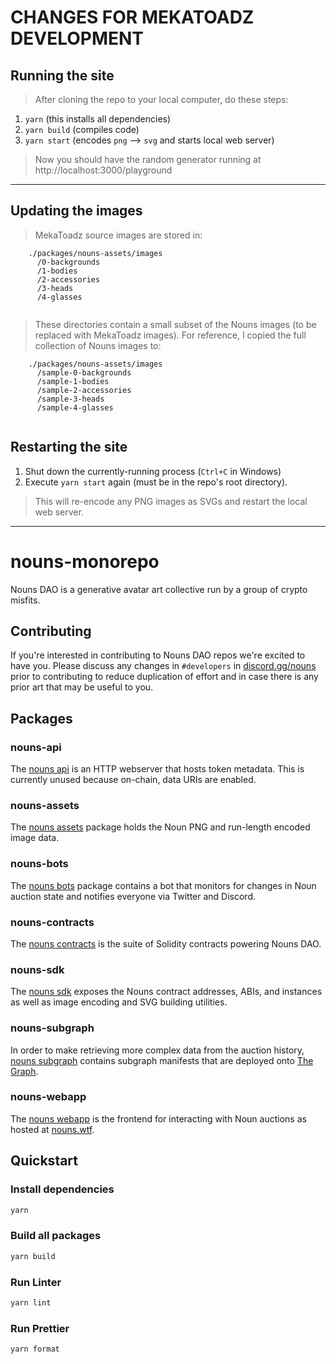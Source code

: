 # CHANGES FOR MEKATOADZ DEVELOPMENT

## Running the site

> After cloning the repo to your local computer, do these steps:

1. `yarn` (this installs all dependencies)
1. `yarn build` (compiles code)
1. `yarn start` (encodes `png` --> `svg` and starts local web server)

> Now you should have the random generator running at http://localhost:3000/playground

---

## Updating the images

> MekaToadz source images are stored in:

```
    ./packages/nouns-assets/images
      /0-backgrounds
      /1-bodies
      /2-accessories
      /3-heads
      /4-glasses
            
```

> These directories contain a small subset of the Nouns images (to be replaced with MekaToadz images). 
> For reference, I copied the full collection of Nouns images to:

```
    ./packages/nouns-assets/images
      /sample-0-backgrounds
      /sample-1-bodies
      /sample-2-accessories
      /sample-3-heads
      /sample-4-glasses
            
```

## Restarting the site

1. Shut down the currently-running process (`Ctrl+C` in Windows)
1. Execute `yarn start` again (must be in the repo's root directory).

> This will re-encode any PNG images as SVGs and restart the local web server.

---

# nouns-monorepo

Nouns DAO is a generative avatar art collective run by a group of crypto misfits.

## Contributing

If you're interested in contributing to Nouns DAO repos we're excited to have you. Please discuss any changes in `#developers` in [discord.gg/nouns](https://discord.gg/nouns) prior to contributing to reduce duplication of effort and in case there is any prior art that may be useful to you.

## Packages

### nouns-api

The [nouns api](packages/nouns-api) is an HTTP webserver that hosts token metadata. This is currently unused because on-chain, data URIs are enabled.

### nouns-assets

The [nouns assets](packages/nouns-assets) package holds the Noun PNG and run-length encoded image data.

### nouns-bots

The [nouns bots](packages/nouns-bots) package contains a bot that monitors for changes in Noun auction state and notifies everyone via Twitter and Discord.

### nouns-contracts

The [nouns contracts](packages/nouns-contracts) is the suite of Solidity contracts powering Nouns DAO.

### nouns-sdk

The [nouns sdk](packages/nouns-sdk) exposes the Nouns contract addresses, ABIs, and instances as well as image encoding and SVG building utilities.

### nouns-subgraph

In order to make retrieving more complex data from the auction history, [nouns subgraph](packages/nouns-subgraph) contains subgraph manifests that are deployed onto [The Graph](https://thegraph.com).

### nouns-webapp

The [nouns webapp](packages/nouns-webapp) is the frontend for interacting with Noun auctions as hosted at [nouns.wtf](https://nouns.wtf).

## Quickstart

### Install dependencies

```sh
yarn
```

### Build all packages

```sh
yarn build
```

### Run Linter

```sh
yarn lint
```

### Run Prettier

```sh
yarn format
```
